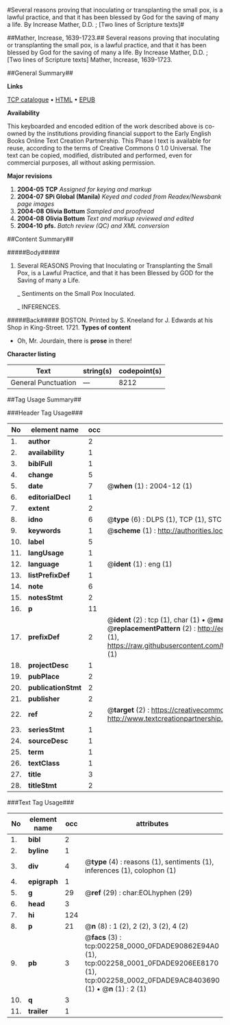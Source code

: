 #Several reasons proving that inoculating or transplanting the small pox, is a lawful practice, and that it has been blessed by God for the saving of many a life. By Increase Mather, D.D. ; [Two lines of Scripture texts]#

##Mather, Increase, 1639-1723.##
Several reasons proving that inoculating or transplanting the small pox, is a lawful practice, and that it has been blessed by God for the saving of many a life. By Increase Mather, D.D. ; [Two lines of Scripture texts]
Mather, Increase, 1639-1723.

##General Summary##

**Links**

[TCP catalogue](http://www.ota.ox.ac.uk/tcp/)  • 
[HTML](http://tei.it.ox.ac.uk/tcp/Texts-HTML/free/N01/N01909.html)  • 
[EPUB](http://tei.it.ox.ac.uk/tcp/Texts-EPUB/free/N01/N01909.epub)

**Availability**

This keyboarded and encoded edition of the
	       work described above is co-owned by the institutions
	       providing financial support to the Early English Books
	       Online Text Creation Partnership. This Phase I text is
	       available for reuse, according to the terms of Creative
	       Commons 0 1.0 Universal. The text can be copied,
	       modified, distributed and performed, even for
	       commercial purposes, all without asking permission.

**Major revisions**

1. __2004-05__ __TCP__ *Assigned for keying and markup*
1. __2004-07__ __SPi Global (Manila)__ *Keyed and coded from Readex/Newsbank page images*
1. __2004-08__ __Olivia Bottum__ *Sampled and proofread*
1. __2004-08__ __Olivia Bottum__ *Text and markup reviewed and edited*
1. __2004-10__ __pfs.__ *Batch review (QC) and XML conversion*

##Content Summary##

#####Body#####

1. Several REASONS Proving that Inoculating or Transplanting the Small Pox, is a Lawful Practice, and that it has been Blessed by GOD for the Saving of many a Life.

    _ Sentiments on the Small Pox Inoculated.

    _ INFERENCES.

#####Back#####
BOSTON. Printed by S. Kneeland for J. Edwards at his Shop in King-Street. 1721.
**Types of content**

  * Oh, Mr. Jourdain, there is **prose** in there!

**Character listing**


|Text|string(s)|codepoint(s)|
|---|---|---|
|General Punctuation|—|8212|

##Tag Usage Summary##

###Header Tag Usage###

|No|element name|occ|attributes|
|---|---|---|---|
|1.|__author__|2||
|2.|__availability__|1||
|3.|__biblFull__|1||
|4.|__change__|5||
|5.|__date__|7| @__when__ (1) : 2004-12 (1)|
|6.|__editorialDecl__|1||
|7.|__extent__|2||
|8.|__idno__|6| @__type__ (6) : DLPS (1), TCP (1), STC (1), NOTIS (1), IMAGE-SET (1), EVANS-CITATION (1)|
|9.|__keywords__|1| @__scheme__ (1) : http://authorities.loc.gov/ (1)|
|10.|__label__|5||
|11.|__langUsage__|1||
|12.|__language__|1| @__ident__ (1) : eng (1)|
|13.|__listPrefixDef__|1||
|14.|__note__|6||
|15.|__notesStmt__|2||
|16.|__p__|11||
|17.|__prefixDef__|2| @__ident__ (2) : tcp (1), char (1)  •  @__matchPattern__ (2) : ([0-9\-]+):([0-9IVX]+) (1), (.+) (1)  •  @__replacementPattern__ (2) : http://eebo.chadwyck.com/downloadtiff?vid=$1&page=$2 (1), https://raw.githubusercontent.com/textcreationpartnership/Texts/master/tcpchars.xml#$1 (1)|
|18.|__projectDesc__|1||
|19.|__pubPlace__|2||
|20.|__publicationStmt__|2||
|21.|__publisher__|2||
|22.|__ref__|2| @__target__ (2) : https://creativecommons.org/publicdomain/zero/1.0/ (1), http://www.textcreationpartnership.org/docs/. (1)|
|23.|__seriesStmt__|1||
|24.|__sourceDesc__|1||
|25.|__term__|1||
|26.|__textClass__|1||
|27.|__title__|3||
|28.|__titleStmt__|2||


###Text Tag Usage###

|No|element name|occ|attributes|
|---|---|---|---|
|1.|__bibl__|2||
|2.|__byline__|1||
|3.|__div__|4| @__type__ (4) : reasons (1), sentiments (1), inferences (1), colophon (1)|
|4.|__epigraph__|1||
|5.|__g__|29| @__ref__ (29) : char:EOLhyphen (29)|
|6.|__head__|3||
|7.|__hi__|124||
|8.|__p__|21| @__n__ (8) : 1 (2), 2 (2), 3 (2), 4 (2)|
|9.|__pb__|3| @__facs__ (3) : tcp:002258_0000_0FDADE90862E94A0 (1), tcp:002258_0001_0FDADE9206EE8170 (1), tcp:002258_0002_0FDADE9AC8403690 (1)  •  @__n__ (1) : 2 (1)|
|10.|__q__|3||
|11.|__trailer__|1||
